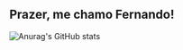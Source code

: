 ## Prazer, me chamo Fernando!

![Anurag's GitHub stats](https://github-readme-stats.vercel.app/api?username=KranioH&show_icons=true&theme=radical)
